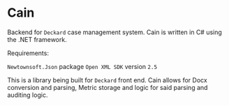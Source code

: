 Cain
====

Backend for `Deckard` case management system. Cain is written in C# using the .NET framework.

Requirements:

`Newtownsoft.Json` package
`Open XML SDK` version `2.5`


This is a library being built for `Deckard` front end. Cain allows for Docx conversion and parsing, 
Metric storage and logic for said parsing and auditing logic.